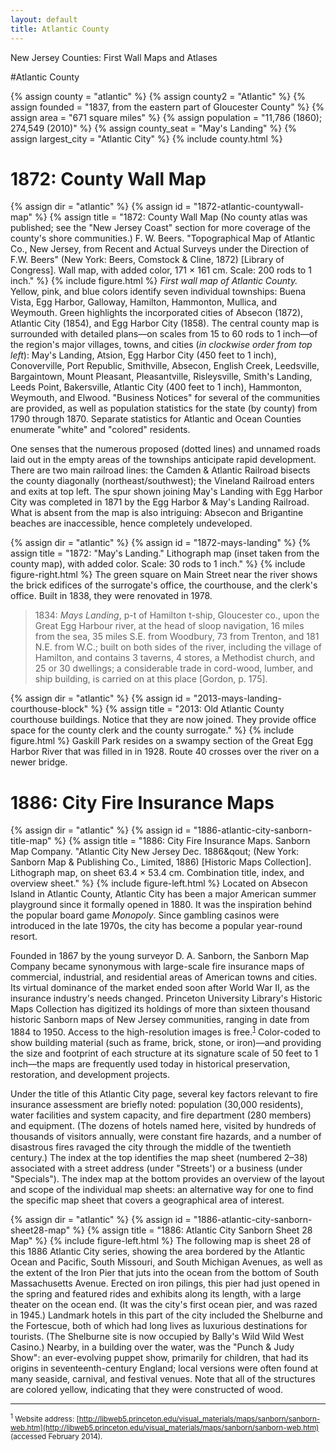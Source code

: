 ```yaml
---
layout: default
title: Atlantic County
---
```


<p class="type">New Jersey Counties: First Wall Maps and Atlases</p>

#Atlantic County

{% assign county = "atlantic" %}
{% assign county2 = "Atlantic" %}
{% assign founded = "1837, from the eastern part of Gloucester County" %}
{% assign area = "671 square miles" %}
{% assign population = "11,786 (1860); 274,549 (2010)" %}
{% assign county_seat = "May's Landing" %}
{% assign largest_city = "Atlantic City" %}
{% include county.html %}

<h1 class="fancy">1872: County Wall Map</h1>

{% assign dir = "atlantic" %}
{% assign id = "1872-atlantic-countywall-map" %}
{% assign title = "1872: County Wall Map (No county atlas was published; see the &quot;New Jersey Coast&quot; section for more coverage of the county's shore communities.) F. W. Beers. &quot;Topographical Map of Atlantic Co., New Jersey, from Recent and Actual Surveys under the Direction of F.W. Beers&quot; (New York: Beers, Comstock &amp; Cline, 1872) [Library of Congress]. Wall map, with added color, 171 × 161 cm. Scale: 200 rods to 1 inch." %}
{% include figure.html %}
_First wall map of Atlantic County._ Yellow, pink, and blue colors identify seven individual townships: Buena Vista, Egg Harbor, Galloway, Hamilton, Hammonton, Mullica, and Weymouth. Green highlights the incorporated cities of Absecon (1872), Atlantic City (1854), and Egg Harbor City (1858). The central county map is surrounded with detailed plans—on scales from 15 to 60 rods to 1 inch—of the region's major villages, towns, and cities (_in clockwise order from top left_): May's Landing, Atsion, Egg Harbor City (450 feet to 1 inch), Conoverville, Port Republic, Smithville, Absecon, English Creek, Leedsville, Bargaintown, Mount Pleasant, Pleasantville, Risleysville, Smith's Landing, Leeds Point, Bakersville, Atlantic City (400 feet to 1 inch), Hammonton, Weymouth, and Elwood. "Business Notices" for several of the communities are provided, as well as population statistics for the state (by county) from 1790 through 1870. Separate statistics for Atlantic and Ocean Counties enumerate "white" and "colored" residents.

One senses that the numerous proposed (dotted lines) and unnamed roads laid out in the empty areas of the townships anticipate rapid development. There are two main railroad lines: the Camden &amp; Atlantic Railroad bisects the county diagonally (northeast/southwest); the Vineland Railroad enters and exits at top left. The spur shown joining May's Landing with Egg Harbor City was completed in 1871 by the Egg Harbor &amp; May's Landing Railroad. What is absent from the map is also intriguing: Absecon and Brigantine beaches are inaccessible, hence completely undeveloped.

{% assign dir = "atlantic" %}
{% assign id = "1872-mays-landing" %}
{% assign title = "1872: &quot;May's Landing.&quot; Lithograph map (inset taken from the county map), with added color. Scale: 30 rods to 1 inch." %}
{% include figure-right.html %}
The green square on Main Street near the river shows the brick edifices of the surrogate's office, the courthouse, and the clerk's office. Built in 1838, they were renovated in 1978.

>1834: _Mays Landing_, p-t of Hamilton t-ship, Gloucester co., upon the Great Egg Harbour river, at the head of sloop navigation, 16 miles from the sea, 35 miles S.E. from Woodbury, 73 from Trenton, and 181 N.E. from W.C.; built on both sides of the river, including the village of Hamilton, and contains 3 taverns, 4 stores, a Methodist church, and 25 or 30 dwellings; a considerable trade in cord-wood, lumber, and ship building, is carried on at this place [Gordon, p. 175].

{% assign dir = "atlantic" %}
{% assign id = "2013-mays-landing-courthouse-block" %}
{% assign title = "2013: Old Atlantic County courthouse buildings. Notice that they are now joined. They provide office space for the county clerk and the county surrogate." %}
{% include figure.html %}
Gaskill Park resides on a swampy section of the Great Egg Harbor River that was filled in in 1928. Route 40 crosses over the river on a newer bridge.

<h1 class="fancy">1886: City Fire Insurance Maps</h1>

{% assign dir = "atlantic" %}
{% assign id = "1886-atlantic-city-sanborn-title-map" %}
{% assign title = "1886: City Fire Insurance Maps. Sanborn Map Company. &quot;Atlantic City New Jersey Dec. 1886&qout; (New York: Sanborn Map &amp; Publishing Co., Limited, 1886) [Historic Maps Collection]. Lithograph map, on sheet 63.4 × 53.4 cm. Combination title, index, and overview sheet." %}
{% include figure-left.html %}
Located on Absecon Island in Atlantic County, Atlantic City has been a major American summer playground since it formally opened in 1880. It was the inspiration behind the popular board game _Monopoly_. Since gambling casinos were introduced in the late 1970s, the city has become a popular year-round resort.

Founded in 1867 by the young surveyor D. A. Sanborn, the Sanborn Map Company became synonymous with large-scale fire insurance maps of commercial, industrial, and residential areas of American towns and cities. Its virtual dominance of the market ended soon after World War II, as the insurance industry's needs changed. Princeton University Library's Historic Maps Collection has digitized its holdings of more than sixteen thousand historic Sanborn maps of New Jersey communities, ranging in date from 1884 to 1950. Access to the high-resolution images is free.<sup><a href="#1">1</a></sup> Color-coded to show building material (such as frame, brick, stone, or iron)—and providing the size and footprint of each structure at its signature scale of 50 feet to 1 inch—the maps are frequently used today in historical preservation, restoration, and development projects.

Under the title of this Atlantic City page, several key factors relevant to fire insurance assessment are briefly noted: population (30,000 residents), water facilities and system capacity, and fire department (280 members) and equipment. (The dozens of hotels named here, visited by hundreds of thousands of visitors annually, were constant fire hazards, and a number of disastrous fires ravaged the city through the middle of the twentieth century.) The index at the top identifies the map sheet (numbered 2–38) associated with a street address (under "Streets') or a business (under "Specials"). The index map at the bottom provides an overview of the layout and scope of the individual map sheets: an alternative way for one to find the specific map sheet that covers a geographical area of interest.

{% assign dir = "atlantic" %}
{% assign id = "1886-atlantic-city-sanborn-sheet28-map" %}
{% assign title = "1886: Atlantic City Sanborn Sheet 28 Map" %}
{% include figure-left.html %}
The following map is sheet 28 of this 1886 Atlantic City series, showing the area bordered by the Atlantic Ocean and Pacific, South Missouri, and South Michigan Avenues, as well as the extent of the Iron Pier that juts into the ocean from the bottom of South Massachusetts Avenue. Erected on iron pilings, this pier had just opened in the spring and featured rides and exhibits along its length, with a large theater on the ocean end. (It was the city's first ocean pier, and was razed in 1945.) Landmark hotels in this part of the city included the Shelburne and the Fortescue, both of which had long lives as luxurious destinations for tourists. (The Shelburne site is now occupied by Bally's Wild Wild West Casino.) Nearby, in a building over the water, was the "Punch &amp; Judy Show": an ever-evolving puppet show, primarily for children, that had its origins in seventeenth-century England; local versions were often found at many seaside, carnival, and festival venues. Note that all of the structures are colored yellow, indicating that they were constructed of wood.

---

<small><sup id="1">1</sup> Website address: [http://libweb5.princeton.edu/visual_materials/maps/sanborn/sanborn-web.htm](http://libweb5.princeton.edu/visual_materials/maps/sanborn/sanborn-web.htm) (accessed February 2014).</small>